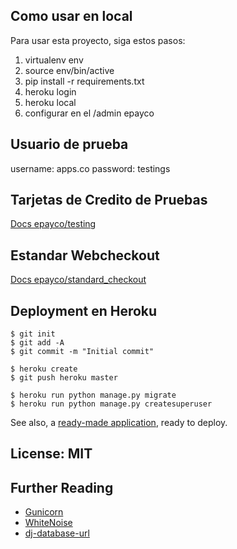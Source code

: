 ## Como usar en local

Para usar esta proyecto, siga estos pasos:

1. virtualenv env
2. source env/bin/active
3. pip install -r requirements.txt
3. heroku login
4. heroku local
5. configurar en el /admin epayco

## Usuario de prueba
username: apps.co
password: testings

## Tarjetas de Credito de Pruebas

[Docs epayco/testing](https://docs.epayco.co/tools/testing)


## Estandar Webcheckout

[Docs epayco/standard_checkout](https://epayco.co/docs/standard_checkout/#introduction)


## Deployment en Heroku

    $ git init
    $ git add -A
    $ git commit -m "Initial commit"

    $ heroku create
    $ git push heroku master

    $ heroku run python manage.py migrate
    $ heroku run python manage.py createsuperuser

See also, a [ready-made application](https://github.com/heroku/python-getting-started), ready to deploy.


## License: MIT


## Further Reading

- [Gunicorn](https://warehouse.python.org/project/gunicorn/)
- [WhiteNoise](https://warehouse.python.org/project/whitenoise/)
- [dj-database-url](https://warehouse.python.org/project/dj-database-url/)
